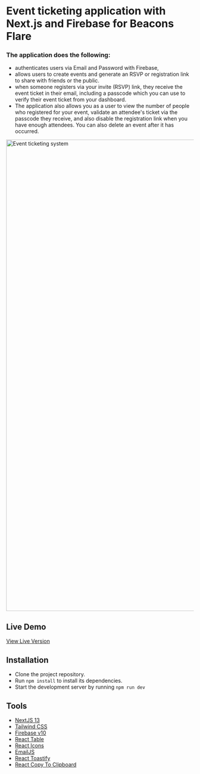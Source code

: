 # Event ticketing application with Next.js and Firebase for Beacons Flare

### The application does the following:

- authenticates users via Email and Password with Firebase,
- allows users to create events and generate an RSVP or registration link to share with friends or the public.
- when someone registers via your invite (RSVP) link, they receive the event ticket in their email, including a passcode which you can use to verify their event ticket from your dashboard.
- The application also allows you as a user to view the number of people who registered for your event, validate an attendee's ticket via the passcode they receive, and also disable the registration link when you have enough attendees. You can also delete an event after it has occurred.

<img width="1264" alt="Event ticketing system" src="https://res.cloudinary.com/dlrwsxomt/image/upload/v1707354563/teens-pray/w1bfbdfgjumvdnagazja.png">

## Live Demo

[View Live Version](https://beacons-events.vercel.app/)

## Installation

- Clone the project repository.
- Run `npm install` to install its dependencies.
- Start the development server by running `npm run dev`

## Tools

- [NextJS 13](https://nextjs.org/docs)
- [Tailwind CSS](https://tailwindcss.com/)
- [Firebase v10](https://console.firebase.google.com)
- [React Table](https://react-table-v7.tanstack.com)
- [React Icons](https://react-icons.github.io/react-icons)
- [EmailJS](https://www.emailjs.com)
- [React Toastify](https://fkhadra.github.io/react-toastify/introduction)
- [React Copy To Clipboard](https://github.com/nkbt/react-copy-to-clipboard)
